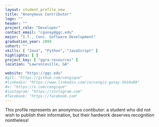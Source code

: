 ```yaml
---
layout: student_profile_new
title: "Anonymous Contributor"
logo: ""
header: ""
project_role: "Developer"
contact_email: "cgunay@ggc.edu"
major: "I.T., Conc. Software Development"
graduation_year: 2099
cohort: ""
skills: [ "Java", "Python", "JavaScript" ]
highlights: [ ]
project_key: [ "ggra-resources" ]
location: "Lawrenceville, GA"

website: "https://ggc.edu"
#git: "https://github.com/cengique"
#linkedin: "https://www.linkedin.com/in/cengiz-gunay-5010a89"
#x: "https://x.com/cengique"
#instagram: "https://instagram.com"
#facebook: "https://facebook.com"
---
```


<!-- Include or delete -->
This profile represents an anonymous contibutor: a student who did not wish
to publish their information, but their hardwork deserves recognition nontheless!
<!-- End delete -->
